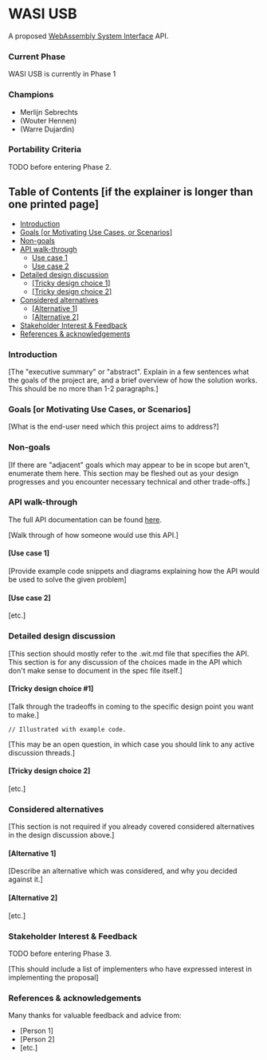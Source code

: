 # WASI USB

A proposed [WebAssembly System Interface](https://github.com/WebAssembly/WASI) API.

### Current Phase

WASI USB is currently in Phase 1

### Champions

<!---
Please limit to one champion per company or organization
-->
- Merlijn Sebrechts
- (Wouter Hennen)
- (Warre Dujardin)

### Portability Criteria

TODO before entering Phase 2.

## Table of Contents [if the explainer is longer than one printed page]

- [Introduction](#introduction)
- [Goals [or Motivating Use Cases, or Scenarios]](#goals-or-motivating-use-cases-or-scenarios)
- [Non-goals](#non-goals)
- [API walk-through](#api-walk-through)
  - [Use case 1](#use-case-1)
  - [Use case 2](#use-case-2)
- [Detailed design discussion](#detailed-design-discussion)
  - [[Tricky design choice 1]](#tricky-design-choice-1)
  - [[Tricky design choice 2]](#tricky-design-choice-2)
- [Considered alternatives](#considered-alternatives)
  - [[Alternative 1]](#alternative-1)
  - [[Alternative 2]](#alternative-2)
- [Stakeholder Interest & Feedback](#stakeholder-interest--feedback)
- [References & acknowledgements](#references--acknowledgements)

### Introduction

[The "executive summary" or "abstract". Explain in a few sentences what the goals of the project are, and a brief overview of how the solution works. This should be no more than 1-2 paragraphs.]

### Goals [or Motivating Use Cases, or Scenarios]

[What is the end-user need which this project aims to address?]

### Non-goals

[If there are "adjacent" goals which may appear to be in scope but aren't, enumerate them here. This section may be fleshed out as your design progresses and you encounter necessary technical and other trade-offs.]

### API walk-through

The full API documentation can be found [here](wasi-proposal-template.md).

[Walk through of how someone would use this API.]

#### [Use case 1]

[Provide example code snippets and diagrams explaining how the API would be used to solve the given problem]

#### [Use case 2]

[etc.]

### Detailed design discussion

[This section should mostly refer to the .wit.md file that specifies the API. This section is for any discussion of the choices made in the API which don't make sense to document in the spec file itself.]

#### [Tricky design choice #1]

[Talk through the tradeoffs in coming to the specific design point you want to make.]

```
// Illustrated with example code.
```

[This may be an open question, in which case you should link to any active discussion threads.]

#### [Tricky design choice 2]

[etc.]

### Considered alternatives

[This section is not required if you already covered considered alternatives in the design discussion above.]

#### [Alternative 1]

[Describe an alternative which was considered, and why you decided against it.]

#### [Alternative 2]

[etc.]

### Stakeholder Interest & Feedback

TODO before entering Phase 3.

[This should include a list of implementers who have expressed interest in implementing the proposal]

### References & acknowledgements

Many thanks for valuable feedback and advice from:

- [Person 1]
- [Person 2]
- [etc.]
